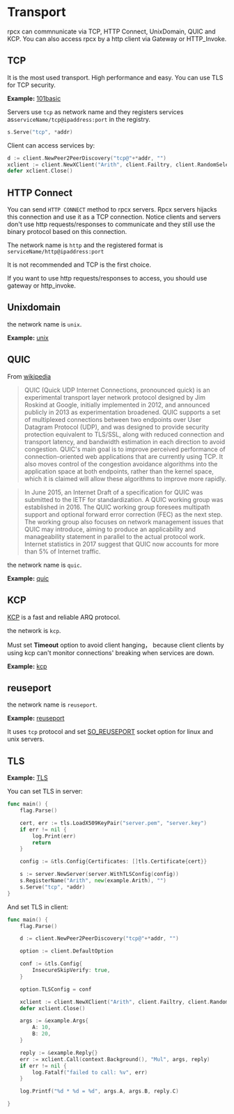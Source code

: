 # Transport

rpcx can commnunicate via TCP, HTTP Connect, UnixDomain, QUIC and KCP. You can also access rpcx by a http client via Gateway or HTTP_Invoke.

## TCP

It is the most used transport. High performance and easy. You can use TLS for TCP security.

**Example:** [101basic](https://github.com/rpcx-ecosystem/rpcx-examples3/tree/master/101basic)

Servers use `tcp` as network name and they registers services as`serviceName/tcp@ipaddress:port` in the registry.
```go server.go
s.Serve("tcp", *addr)
```

Client can access services by:
```go
d := client.NewPeer2PeerDiscovery("tcp@"+*addr, "")
xclient := client.NewXClient("Arith", client.Failtry, client.RandomSelect, d, client.DefaultOption)
defer xclient.Close()
```

## HTTP Connect

You can send `HTTP CONNECT` method to rpcx servers. Rpcx servers hijacks this connection and use it as a TCP connection.
Notice clients and servers don't use http requests/responses to communicate and they still use the binary protocol based on this connection.

The network name is `http` and the registered format is `serviceName/http@ipaddress:port`

It is not recommended and TCP is the first choice.

If you want to use http requests/responses to access, you should use gateway or http_invoke.

## Unixdomain

the network name is `unix`.

**Example:** [unix](https://github.com/rpcx-ecosystem/rpcx-examples3/tree/master/unixdomain)

## QUIC

From [wikipedia](https://en.wikipedia.org/wiki/QUIC)

> QUIC (Quick UDP Internet Connections, pronounced quick) is an experimental transport layer network protocol designed by Jim Roskind at Google, initially implemented in 2012, and announced publicly in 2013 as experimentation broadened. QUIC supports a set of multiplexed connections between two endpoints over User Datagram Protocol (UDP), and was designed to provide security protection equivalent to TLS/SSL, along with reduced connection and transport latency, and bandwidth estimation in each direction to avoid congestion. QUIC's main goal is to improve perceived performance of connection-oriented web applications that are currently using TCP. It also moves control of the congestion avoidance algorithms into the application space at both endpoints, rather than the kernel space, which it is claimed will allow these algorithms to improve more rapidly.

> In June 2015, an Internet Draft of a specification for QUIC was submitted to the IETF for standardization. A QUIC working group was established in 2016. The QUIC working group foresees multipath support and optional forward error correction (FEC) as the next step. The working group also focuses on network management issues that QUIC may introduce, aiming to produce an applicability and manageability statement in parallel to the actual protocol work. Internet statistics in 2017 suggest that QUIC now accounts for more than 5% of Internet traffic.

the network name is `quic`.

**Example:** [quic](https://github.com/rpcx-ecosystem/rpcx-examples3/tree/master/quic)

## KCP

[KCP](https://github.com/skywind3000/kcp) is a fast and reliable ARQ protocol.

the network is `kcp`.

Must set **Timeout** option to avoid client hanging， because client clients by using kcp can't monitor connections' breaking when services are down. 

**Example:** [kcp](https://github.com/rpcx-ecosystem/rpcx-examples3/tree/master/kcp)


## reuseport

the network name is `reuseport`.

**Example:** [reuseport](https://github.com/rpcx-ecosystem/rpcx-examples3/tree/master/reuseport)

It uses `tcp` protocol and set [SO_REUSEPORT](https://lwn.net/Articles/542629/) socket option for linux and unix servers.


## TLS

**Example:** [TLS](https://github.com/rpcx-ecosystem/rpcx-examples3/tree/master/tls)


You can set TLS in server:

```go
func main() {
	flag.Parse()

	cert, err := tls.LoadX509KeyPair("server.pem", "server.key")
	if err != nil {
		log.Print(err)
		return
	}

	config := &tls.Config{Certificates: []tls.Certificate{cert}}

	s := server.NewServer(server.WithTLSConfig(config))
	s.RegisterName("Arith", new(example.Arith), "")
	s.Serve("tcp", *addr)
}
```

And set TLS in client:

```go
func main() {
	flag.Parse()

	d := client.NewPeer2PeerDiscovery("tcp@"+*addr, "")

	option := client.DefaultOption

	conf := &tls.Config{
		InsecureSkipVerify: true,
	}

	option.TLSConfig = conf

	xclient := client.NewXClient("Arith", client.Failtry, client.RandomSelect, d, option)
	defer xclient.Close()

	args := &example.Args{
		A: 10,
		B: 20,
	}

	reply := &example.Reply{}
	err := xclient.Call(context.Background(), "Mul", args, reply)
	if err != nil {
		log.Fatalf("failed to call: %v", err)
	}

	log.Printf("%d * %d = %d", args.A, args.B, reply.C)

}
```